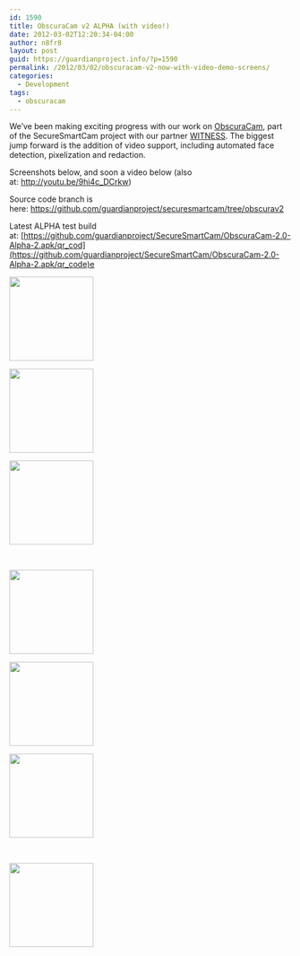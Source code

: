 ```yaml
---
id: 1590
title: ObscuraCam v2 ALPHA (with video!)
date: 2012-03-02T12:20:34-04:00
author: n8fr8
layout: post
guid: https://guardianproject.info/?p=1590
permalink: /2012/03/02/obscuracam-v2-now-with-video-demo-screens/
categories:
  - Development
tags:
  - obscuracam
---
```

We’ve been making exciting progress with our work on [ObscuraCam](https://guardianproject.info/apps/securecam/), part of the SecureSmartCam project with our partner [WITNESS](https://www.witness.org). The biggest jump forward is the addition of video support, including automated face detection, pixelization and redaction.

Screenshots below, and soon a video below (also at: <http://youtu.be/9hi4c_DCrkw>)

Source code branch is here: <https://github.com/guardianproject/securesmartcam/tree/obscurav2>

Latest ALPHA test build at: [https://github.com/guardianproject/SecureSmartCam/ObscuraCam-2.0-Alpha-2.apk/qr_cod](https://github.com/guardianproject/SecureSmartCam/ObscuraCam-2.0-Alpha-2.apk/qr_code)e  


<div id='gallery-5' class='gallery galleryid-1590 gallery-columns-3 gallery-size-thumbnail'>
  <dl class='gallery-item'>
    <dt class='gallery-icon landscape'>
      <a href='https://guardianproject.info/wp-content/uploads/2012/03/device-2012-03-02-120646.png'><img width="150" height="150" src="https://guardianproject.info/wp-content/uploads/2012/03/device-2012-03-02-120646-150x150.png" class="attachment-thumbnail size-thumbnail" alt="" /></a>
    </dt>
  </dl>
  
  <dl class='gallery-item'>
    <dt class='gallery-icon landscape'>
      <a href='https://guardianproject.info/wp-content/uploads/2012/03/device-2012-03-02-120717.png'><img width="150" height="150" src="https://guardianproject.info/wp-content/uploads/2012/03/device-2012-03-02-120717-150x150.png" class="attachment-thumbnail size-thumbnail" alt="" /></a>
    </dt>
  </dl>
  
  <dl class='gallery-item'>
    <dt class='gallery-icon landscape'>
      <a href='https://guardianproject.info/wp-content/uploads/2012/03/device-2012-03-02-120826.png'><img width="150" height="150" src="https://guardianproject.info/wp-content/uploads/2012/03/device-2012-03-02-120826-150x150.png" class="attachment-thumbnail size-thumbnail" alt="" /></a>
    </dt>
  </dl>
  
  <br style="clear: both" />
  
  <dl class='gallery-item'>
    <dt class='gallery-icon landscape'>
      <a href='https://guardianproject.info/wp-content/uploads/2012/03/device-2012-03-02-121031.png'><img width="150" height="150" src="https://guardianproject.info/wp-content/uploads/2012/03/device-2012-03-02-121031-150x150.png" class="attachment-thumbnail size-thumbnail" alt="" /></a>
    </dt>
  </dl>
  
  <dl class='gallery-item'>
    <dt class='gallery-icon landscape'>
      <a href='https://guardianproject.info/wp-content/uploads/2012/03/device-2012-03-02-121111.png'><img width="150" height="150" src="https://guardianproject.info/wp-content/uploads/2012/03/device-2012-03-02-121111-150x150.png" class="attachment-thumbnail size-thumbnail" alt="" /></a>
    </dt>
  </dl>
  
  <dl class='gallery-item'>
    <dt class='gallery-icon landscape'>
      <a href='https://guardianproject.info/wp-content/uploads/2012/03/device-2012-03-02-121126.png'><img width="150" height="150" src="https://guardianproject.info/wp-content/uploads/2012/03/device-2012-03-02-121126-150x150.png" class="attachment-thumbnail size-thumbnail" alt="" /></a>
    </dt>
  </dl>
  
  <br style="clear: both" />
  
  <dl class='gallery-item'>
    <dt class='gallery-icon landscape'>
      <a href='https://guardianproject.info/wp-content/uploads/2012/03/device-2012-03-02-121143.png'><img width="150" height="150" src="https://guardianproject.info/wp-content/uploads/2012/03/device-2012-03-02-121143-150x150.png" class="attachment-thumbnail size-thumbnail" alt="" /></a>
    </dt>
  </dl>
  
  <br style='clear: both' />
</div>